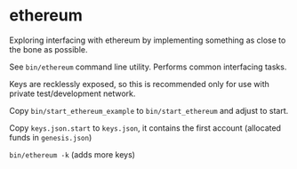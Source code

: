 # ethereum

Exploring interfacing with ethereum by implementing something as close to the bone as possible.

See `bin/ethereum` command line utility. Performs common interfacing tasks.

Keys are recklessly exposed, so this is recommended only for use with private test/development network.

Copy `bin/start_ethereum_example` to `bin/start_ethereum` and adjust to start.

Copy `keys.json.start` to `keys.json`, it contains the first account (allocated funds in `genesis.json`)

`bin/ethereum -k` (adds more keys)

